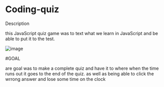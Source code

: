 # Coding-quiz

Description 

this JavaScript quiz game was to text what we learn in JavaScript and be able to put it to the test.

![image](https://github.com/Vortexwarrior/Coding-quiz/assets/130384156/93911201-377b-4c18-9116-13c3e304d58c)

#GOAL

are goal was to make a complete quiz and have it to where when the time runs out it goes to the end of the quiz. 
as well as being able to click the wrrong answer and lose some time on the clock 
